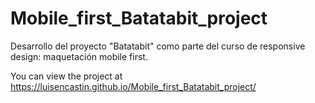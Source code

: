 # Mobile_first_Batatabit_project
Desarrollo del proyecto "Batatabit" como parte del curso de responsive design: maquetación mobile first.

You can view the project at  https://luisencastin.github.io/Mobile_first_Batatabit_project/
